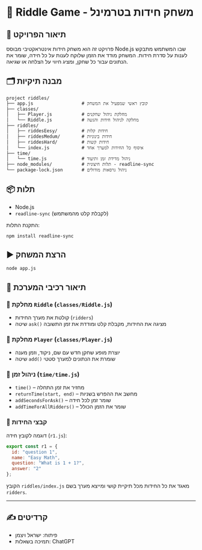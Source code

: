 
# 🧩 Riddle Game - משחק חידות בטרמינל

## 🎯 תיאור הפרויקט

פרויקט זה הוא משחק חידות אינטראקטיבי מבוסס Node.js שבו המשתמש מתבקש לענות על סדרת חידות. המשחק מודד את הזמן שלוקח לענות על כל חידה, שומר את הנתונים עבור כל שחקן, ומציג חיווי על הצלחה או שגיאה.

## 🗂️ מבנה תיקיות

```
project riddles/
├── app.js                  # קובץ ראשי שמפעיל את המשחק
├── classes/
│   ├── Player.js           # מחלקת ניהול שחקנים
│   └── Riddle.js           # מחלקה לניהול חידות והגשה
├── riddles/
│   ├── riddesEesy/         # חידות קלות
│   ├── riddesMedum/        # חידות בינוניות
│   ├── riddesHard/         # חידות קשות
│   └── index.js            # איסוף כל החידות למערך אחד
├── time/
│   └── time.js             # ניהול מדידת זמן ותיעוד
├── node_modules/           # תלות חיצונית - readline-sync
└── package-lock.json       # ניהול גרסאות מודולים
```

## 📦 תלות

- Node.js
- `readline-sync` (לקבלת קלט מהמשתמש)

התקנת התלות:
```bash
npm install readline-sync
```

## ▶️ הרצת המשחק

```bash
node app.js
```

## 🧠 תיאור רכיבי המערכת

### 🔹 מחלקת `Riddle` (`classes/Riddle.js`)
- קולטת את מערך החידות (`ridders`)
- שיטה `ask()` מציגה את החידות, מקבלת קלט ומודדת את זמן התשובה

### 🔹 מחלקת `Player` (`classes/Player.js`)
- יוצרת מופע שחקן חדש עם שם, ניקוד, וזמן מענה
- שיטה `add()` שומרת את הנתונים למערך סטטי

### 🔹 ניהול זמן (`time/time.js`)
- `time()` – מחזיר את זמן התחלה
- `returnTime(start, end)` – מחשב את ההפרש בשניות
- `addSecondsForAsk()` – שומר זמן לכל חידה
- `addTimeForAllRidders()` – שומר את הזמן הכולל

### 🔹 קבצי החידות

דוגמה לקובץ חידה (`r1.js`):
```js
export const r1 = {
  id: "question 1",
  name: "Easy Math",
  question: "What is 1 + 1?",
  answer: "2"
};
```

הקובץ `riddles/index.js` מאגד את כל החידות מכל תיקיית קושי ומייצא מערך בשם `ridders`.

---

## ✍️ קרדיטים
- פיתוח: ישראל ויצמן
- תמיכה בשאלות: ChatGPT
